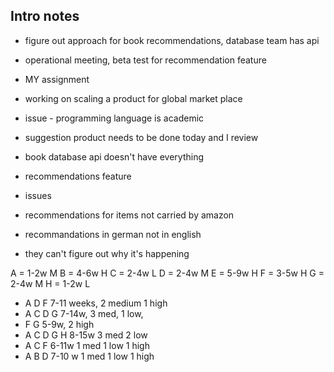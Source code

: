 ## Intro notes
- figure out approach for book recommendations, database team has api 
- operational meeting, beta test for recommendation feature 
- MY assignment 
- working on scaling a product for global market place 
- issue - programming language is academic 
- suggestion product needs to be done today and I review

- book database api doesn't have everything


- recommendations feature 
- issues 
- recommendations for items not carried by amazon 
- recommandations in german not in english 
- they can't figure out why it's happening 

A = 1-2w M 
B = 4-6w H 
C = 2-4w L 
D = 2-4w M 
E = 5-9w H 
F = 3-5w H 
G = 2-4w M 
H = 1-2w L 

- A D F  7-11 weeks, 2 medium 1 high 
- A C D G 7-14w, 3 med, 1 low, 
- F G     5-9w, 2 high 
- A C D G H  8-15w 3 med 2 low 
- A C F   6-11w 1 med 1 low 1 high 
- A B D 7-10 w 1 med 1 low 1 high 

